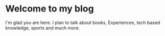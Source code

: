# Welcome to my blog

I'm glad you are here. I plan to talk about books, Experiences, tech based knowledge, sports and much more. 

